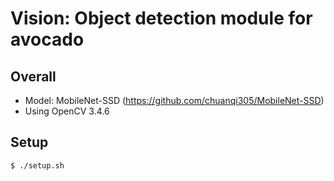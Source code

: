 # Vision: Object detection module for avocado
## Overall
- Model: MobileNet-SSD (https://github.com/chuanqi305/MobileNet-SSD)
- Using OpenCV 3.4.6

## Setup
```shell
$ ./setup.sh
```
